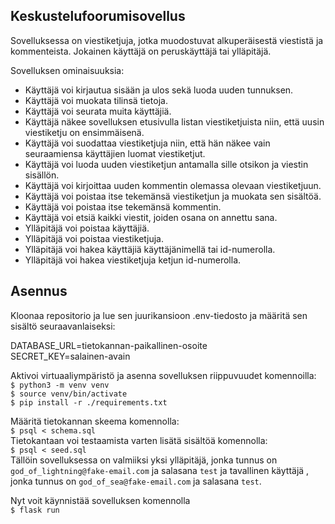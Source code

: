 ## Keskustelufoorumisovellus

Sovelluksessa on viestiketjuja, jotka muodostuvat alkuperäisestä viestistä ja kommenteista. Jokainen käyttäjä on peruskäyttäjä tai ylläpitäjä.

Sovelluksen ominaisuuksia:

- Käyttäjä voi kirjautua sisään ja ulos sekä luoda uuden tunnuksen.
- Käyttäjä voi muokata tilinsä tietoja.
- Käyttäjä voi seurata muita käyttäjiä.
- Käyttäjä näkee sovelluksen etusivulla listan viestiketjuista niin, että uusin viestiketju on ensimmäisenä.
- Käyttäjä voi suodattaa viestiketjuja niin, että hän näkee vain seuraamiensa käyttäjien luomat viestiketjut.
- Käyttäjä voi luoda uuden viestiketjun antamalla sille otsikon ja viestin sisällön. 
- Käyttäjä voi kirjoittaa uuden kommentin olemassa olevaan viestiketjuun.
- Käyttäjä voi poistaa itse tekemänsä viestiketjun ja muokata sen sisältöä.
- Käyttäjä voi poistaa itse tekemänsä kommentin.
- Käyttäjä voi etsiä kaikki viestit, joiden osana on annettu sana.
- Ylläpitäjä voi poistaa käyttäjiä.
- Ylläpitäjä voi poistaa viestiketjuja.
- Ylläpitäjä voi hakea käyttäjiä käyttäjänimellä tai id-numerolla.
- Ylläpitäjä voi hakea viestiketjuja ketjun id-numerolla.

## Asennus

Kloonaa repositorio ja lue sen juurikansioon .env-tiedosto ja määritä sen sisältö seuraavanlaiseksi:

  DATABASE_URL=tietokannan-paikallinen-osoite <br />
  SECRET_KEY=salainen-avain <br />

Aktivoi virtuaaliympäristö ja asenna sovelluksen riippuvuudet komennoilla:<br />
  `$ python3 -m venv venv`<br />
  `$ source venv/bin/activate`<br />
  `$ pip install -r ./requirements.txt`

Määritä tietokannan skeema komennolla:<br />
  `$ psql < schema.sql`<br />
Tietokantaan voi testaamista varten lisätä sisältöä komennolla:<br />
  `$ psql < seed.sql`<br />
Tällöin sovelluksessa on valmiiksi yksi ylläpitäjä, jonka tunnus on `god_of_lightning@fake-email.com` ja salasana `test` ja tavallinen käyttäjä , jonka tunnus on `god_of_sea@fake-email.com` ja salasana `test`.

Nyt voit käynnistää sovelluksen komennolla<br />
  `$ flask run`
